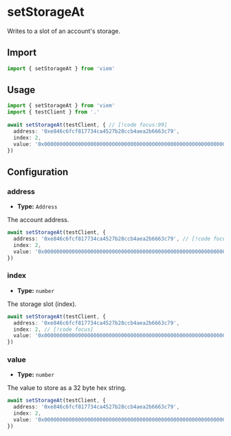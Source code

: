 # setStorageAt

Writes to a slot of an account's storage.

## Import 

```ts
import { setStorageAt } from 'viem'
```

## Usage

```ts
import { setStorageAt } from 'viem'
import { testClient } from '.'
 
await setStorageAt(testClient, { // [!code focus:99]
  address: '0xe846c6fcf817734ca4527b28ccb4aea2b6663c79',
  index: 2,
  value: '0x0000000000000000000000000000000000000000000000000000000000000069'
})
```

## Configuration

### address

- **Type:** `Address`

The account address.

```ts
await setStorageAt(testClient, {
  address: '0xe846c6fcf817734ca4527b28ccb4aea2b6663c79', // [!code focus]
  index: 2,
  value: '0x0000000000000000000000000000000000000000000000000000000000000069'
})
```

### index

- **Type:** `number`

The storage slot (index).

```ts
await setStorageAt(testClient, {
  address: '0xe846c6fcf817734ca4527b28ccb4aea2b6663c79',
  index: 2, // [!code focus]
  value: '0x0000000000000000000000000000000000000000000000000000000000000069'
})
```

### value

- **Type:** `number`

The value to store as a 32 byte hex string.

```ts
await setStorageAt(testClient, {
  address: '0xe846c6fcf817734ca4527b28ccb4aea2b6663c79',
  index: 2,
  value: '0x0000000000000000000000000000000000000000000000000000000000000069' // [!code focus]
})
```
